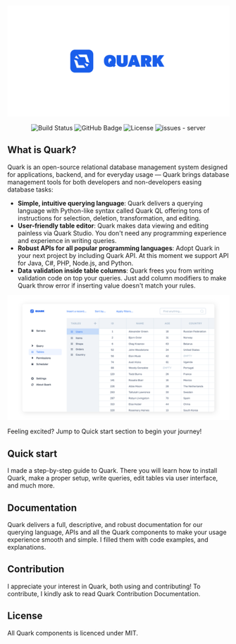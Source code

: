 <p align="center">
    <a href="https://anafro.ru/quark">
        <img src="https://raw.githubusercontent.com/quark-database/.github/main/Assets/Banner.png" alt="Quark Banner">
    </a>
</p>

<p align="center">
    <img src="https://github.com/quark-database/server/workflows/Java%20CI%20with%20Maven/badge.svg" alt="Build Status">
    <img src="https://img.shields.io/github/tag/quark-database/server?include_prereleases=&sort=semver&color=blue" alt="GitHub Badge">
    <img src="https://img.shields.io/badge/License-MIT-blue" alt="License">
    <img src="https://img.shields.io/github/issues/quark-database/server" alt="issues - server">
</p>


## What is Quark?
Quark is an open-source relational database management system designed
for applications, backend, and for everyday usage — Quark brings database
management tools for both developers and non-developers easing database
tasks:

- **Simple, intuitive querying language**: Quark delivers a querying language with
Python-like syntax called Quark QL offering tons of instructions for selection,
deletion, transformation, and editing.
- **User-friendly table editor**: Quark makes data viewing and editing painless
via Quark Studio. You don't need any programming experience and experience in
writing queries.
- **Robust APIs for all popular programming languages**: Adopt Quark in your next
project by including Quark API. At this moment we support API for Java, C#, PHP,
Node.js, and Python.
- **Data validation inside table columns**: Quark frees you from writing validation
code on top your queries. Just add column modifiers to make Quark throw error
if inserting value doesn't match your rules.

<img src="https://github.com/quark-database/.github/blob/main/Assets/Prototype.png?raw=true" alt="Quark Prototype">

Feeling excited? Jump to Quick start section to begin your journey!

## Quick start
I made a step-by-step guide to Quark. There you will learn how to install Quark,
make a proper setup, write queries, edit tables via user interface, and much more.

## Documentation
Quark delivers a full, descriptive, and robust documentation for our querying
language, APIs and all the Quark components to make your usage experience
smooth and simple. I filled them with code examples, and explanations.

## Contribution
I appreciate your interest in Quark, both using and contributing!
To contribute, I kindly ask to read Quark Contribution Documentation.

## License
All Quark components is licenced under MIT. 
